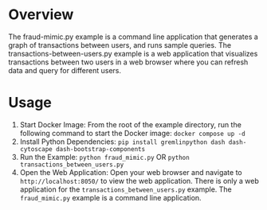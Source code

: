 # Overview

The fraud-mimic.py example is a command line application
that generates a graph of transactions between users, and runs sample queries.
The transactions-between-users.py example is a web application that
visualizes transactions between two users in a web browser where you can
refresh data and query for different users.

# Usage

1. Start Docker Image:
   From the root of the example directory, run the following command to start the Docker image:
   `docker compose up -d`
2. Install Python Dependencies:
   `pip install gremlinpython dash dash-cytoscape dash-bootstrap-components`
3. Run the Example:
   `python fraud_mimic.py`
   OR
   `python transactions_between_users.py`
4. Open the Web Application:
   Open your web browser and navigate to `http://localhost:8050/` to view the web application.
   There is only a web application for the `transactions_between_users.py` example.
   The `fraud_mimic.py` example is a command line application.